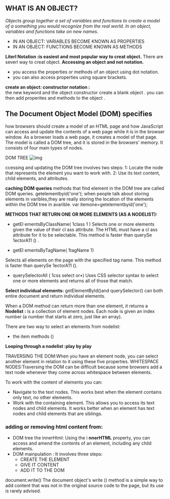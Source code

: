 ## WHAT IS AN OBJECT?
*Objects group together a set of variables and functions to create a model of a something you would recognize from the real world. In an object, variables and functions take on new names.*
 - IN AN OBJECT: VARIABLES BECOME KNOWN AS PROPERTIES 
 - IN AN OBJECT: FUNCTIONS BECOME KNOWN AS METHODS 

**Literl Notation :is easiest and most popular way to creat object.**
There are severl way to creat object.
**Accessing an object and not notation.**
   -  you access the properties or methods of an object using dot notation.
   - you can also access properties using square brackets.

**create an object: constructor notation :**    
the new keyword and the object constructor create a blank object .
you can then add properites and methods to the object .


## The Document Object Model (DOM) specifies 
how browsers should create a model of an HTML page and how JavaScript can access and update the contents of a web page while it is in the browser window. 
As a browser loads a web page, it creates a model of that page. 
The model is called a DOM tree, and it is stored in the browsers' memory. It consists of four main types of nodes. 

DOM TREE
![img](https://data-flair.training/blogs/wp-content/uploads/sites/2/2019/08/Js-Dom-Tree.png)

ccessing and updating the DOM tree involves two steps: 
1: Locate the node that represents the element you want to work with. 
2: Use its text content, child elements, and attributes. 

**caching DOM queries**
methods that find element in the DOM tree are called DOM queries.
getelementbyid('one');
when people talk about storing elements in varibles,they are really storing the location of the elements within the DOM tree in avarible.
var itemone=getelementbyid('one');

**METHODS THAT RETURN ONE OR MORE ELEMENTS (AS A NODELIST):** 
- getEl ementsByClassName( 1class 1 ) 
Selects one or more elements given the value of their cl ass attribute. 
The HTML must have a cl ass attribute for it to be selectable. 
This method is faster than querySe 1ectorA11 () . 
 
- getEl ementsByTagName( 1tagName 1)

Selects all elements on the page with the specified tag name. 
This method is faster than querySe 1ectorA11 (). 
- querySelectorAll ( 1css select or•) 
Uses CSS selector syntax to select one or more elements and returns all of those that match.

**Select individual elements:**
getElementById()and querySelector() can both entire document and return individual elements.

When a DOM method can return more than one element, it returns a 
**Nodelist :** is a collection of element nodes. Each node is given an index number (a number that starts at zero, just like an array).

 There are two way to select  an elements from nodelist:
- the item methods ()

**Looping through a nodelist :play by play**

TRAVERSING THE DOM:When you have an element node, you can select 
another element in relation to it using these five properties.
WHITESPACE NODES:Traversing the DOM can be difficult because 
some browsers add a text node whenever they come across whitespace between elements. 


To work with the content of elements you can: 
- Navigate to the text nodes. This works best when the element contains only text, no other elements. 
- Work with the containing element. This allows 
you to access its text nodes and child elements. It works better when an element has text nodes and child elements that are siblings.

### adding or removing  html content from:
- DOM tree the innerHtml: Using the i **nnerHTML** property, you can access and amend the contents of an element, including any child elements.
- DOM mainpulation : It involves three steps:
   - CREATE THE ELEMENT
   - GIVE IT CONTENT 
   - ADD IT TO THE DOM 

   
document.write() 
The document object's write () method is a simple way to add content that was not in the original source code to the page, but its use is rarely advised.